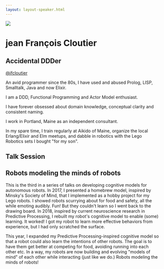```yaml
---
layout: layout-speaker.html
---
```

<div class="container section featured-speaker">
  <div class="row">
    <div class="col-xs-12 col-sm-2 img-container">
      <img class="speaker-page-img" src="../img/speakers/Jean-François-Cloutier-ON.png">
    </div>
    <div class="col-xs-12 col-sm-10 copy-container">
        <h1 class="speaker-header">jean François Cloutier</h1>
        <h2 class="speaker-subtitle">Accidental DDDer</h2>
        <p class="copy"><a class="speaker-handle" href="https://twitter.com/jfcloutier" target="_blank">@jfcloutier</a></p>
        <p class="copy">An avid programmer since the 80s, I have used and abused Prolog, LISP, Smalltalk, Java and now Elixir.</p>
        <p class="copy">I am a DDD, Functional Programming and Actor Model enthusiast.</p>
        <p class="copy">I have forever obsessed about domain knowledge, conceptual clarity and consistent naming.</p>
        <p class="copy">I work in Portland, Maine as an independent consultant.</p> 
        <p class="copy">In my spare time, I train regularly at Aikido of Maine, organize the local Erlang/Elixir and Elm meetups, and dabble in robotics with the Lego Robotics sets I bought "for my son".</p>
        <h2 class="speaker-subheader">Talk Session</h2>
        <h2 class="speaker-subheader gold">Robots modeling the minds of robots</h2>
        <p class="copy">This is the third in a series of talks on developing cognitive models for autonomous robots. In 2017, I presented a homebrew model, inspired by Minsky's Society of Mind, that I implemented as a hobby project for my Lego robots. I showed robots scurrying about for food and safety, all the while emoting audibly. Fun! But they couldn't learn so I went back to the drawing board. In 2018, inspired by current neuroscience research in Predictive Processing, I rebuilt my robot's cognitive model to enable (some) learning. It worked! I got my robot to learn more effective behaviors from experience, but I had only scratched the surface.</p>
        <p class="copy">This year, I expanded my Predictive Processing-inspired cognitive model so that a robot could also learn the intentions of other robots. The goal is to have them get better at competing for food, avoiding running into each other etc. In a way, my robots are now building and evolving "models of mind" of each other while interacting (just like we do.) Robots modeling the minds of robots!</p>
    </div>
  </div>
</div>